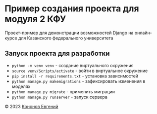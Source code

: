# Пример создания проекта для модуля 2 КФУ

Проект-пример для демонстрации возможностей Django на онлайн-курсе для Казанского федерального университета

## Запуск проекта для разработки

- `python -m venv venv` - создание виртуального окружения
- `source venv/Scripts/activate` - войти в виртуальное окружение
- `pip install -r requirements.txt` - установка зависимостей
- `python manage.py makemigrations` - зафиксировать изменения в моделях
- `python manage.py migrate` - применить миграции
- `python manage.py runserver` - запуск сервера

&copy; 2023 [Кононов Евгений](https://t.me/eternal_geniuz)